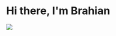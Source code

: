 # Hi there, I'm Brahian
<img src="https://giphy.com/gifs/pudgypenguins-glitch-matrix-cyber-8dPbkqUb2p5XTvIXLx"/>
